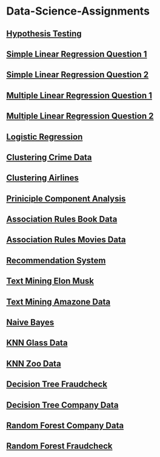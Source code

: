 # Data-Science-Assignments

## [Hypothesis Testing](https://colab.research.google.com/drive/1PQm_yVYESkyPvZ8R5bO8glDJn6Z2gNP2?usp=sharing)

## [Simple Linear Regression Question 1](https://colab.research.google.com/drive/1EOfi5IfffAfL1hkJxO7PV4FyUMdEjwfI?usp=sharing)

## [Simple Linear Regression Question 2](https://colab.research.google.com/drive/1RXf-gyU__hIN1tEkQjQygHRBoDX86pb6?usp=sharing)

## [Multiple Linear Regression Question 1](https://colab.research.google.com/drive/1GgHe4sb--r-JvNsGrUDZYNhW2rocoUPT?usp=sharing)

## [Multiple Linear Regression Question 2](https://colab.research.google.com/drive/1lyiGzwwjepNAS5aqfZjZcIQNi0b57LrI?usp=sharing)

## [Logistic Regression](https://colab.research.google.com/drive/1rLr8xD8U993PzCnbFdIK3Qz2IyWZgwdq?usp=sharing)

## [Clustering Crime Data](https://colab.research.google.com/drive/1DYiBVMaA5G_kzxSynfZ4rc4JftTbHJIS?usp=sharing)

## [Clustering Airlines](https://colab.research.google.com/drive/12_hz54SvBc56TkCkyqqrnKWuW25HxjiQ?usp=sharing)

## [Priniciple Component Analysis](https://colab.research.google.com/drive/1105bzprXgUhkHEhwR7xjpxaoj28o7xYD?usp=sharing)

## [Association Rules Book Data](https://colab.research.google.com/drive/1wfame_YtkM1OpBrwPpNwYiky_v_BGHbX?usp=sharing)

## [Association Rules Movies Data](https://colab.research.google.com/drive/1sHRS2KtxcqiTbEJuPIHF-jojdqJtsdAb?usp=sharing)

## [Recommendation System](https://colab.research.google.com/drive/1ExXjebZppYvEuW5zzoDeKGnWxxTupeCW?usp=sharing)

## [Text Mining Elon Musk](https://colab.research.google.com/drive/1je-qb-HI5pxIyMMATAjUk1e6znT_D6S8?usp=sharing)

## [Text Mining Amazone Data](https://colab.research.google.com/drive/10aEcn2wa-ex8mABDBiUxO8xm1xUmfCGY?usp=sharing)

## [Naive Bayes](https://colab.research.google.com/drive/1NAfc75oaN8OBBV9ld6DNGxXC9DkfTfur?usp=sharing)

## [KNN Glass Data](https://colab.research.google.com/drive/16Kzt4YAxVIN51rm8p0H_vutaNhVjh0m_?usp=sharing)

## [KNN Zoo Data](https://colab.research.google.com/drive/1Xu3hS3RYwjxHQtk54DfsIoQ2CmIOSfNd?usp=sharing)

## [Decision Tree Fraudcheck](https://colab.research.google.com/drive/16KgeBsP1M83CJnTFPOp_MhpHy0lvOYuW?usp=sharing)

## [Decision Tree Company Data](https://colab.research.google.com/drive/10w4gLCuw3jBThAyU7VzXnAq96cB6HT97?usp=sharing)

## [Random Forest Company Data](https://colab.research.google.com/drive/1rShXJPpQcSW0cRgb2RrOuDOhWFM0iv16?usp=sharing)

## [Random Forest Fraudcheck](https://colab.research.google.com/drive/1xGrjPEYyFji9dqkyb2HaHy9LmZ-TqaKA?usp=sharing) 

